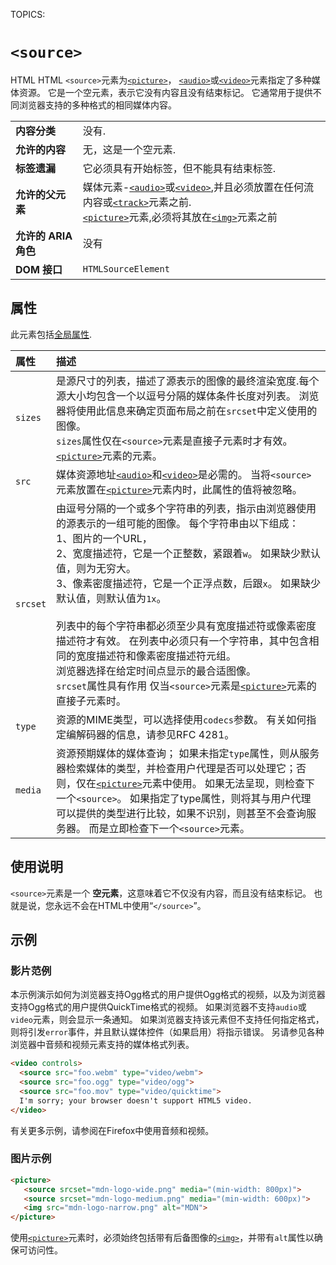 TOPICS: <source>

# `<source>`

HTML HTML `<source>`元素为[`<picture>`](/zh-hans/webfrontend/<picture>)，
[`<audio>`](/zh-hans/webfrontend/<audio>)或[`<video>`](/zh-hans/webfrontend/<video>)元素指定了多种媒体资源。
它是一个空元素，表示它没有内容且没有结束标记。 它通常用于提供不同浏览器支持的多种格式的相同媒体内容。

|  |  |
| :-- | :-- |
| **内容分类** | 没有. |
| **允许的内容** | 无，这是一个空元素. |
| **标签遗漏** | 它必须具有开始标签，但不能具有结束标签. |
| **允许的父元素** | 媒体元素-[`<audio>`](/zh-hans/webfrontend/<audio>)或[`<video>`](/zh-hans/webfrontend/<video>),并且必须放置在任何流内容或[`<track>`](/zh-hans/webfrontend/<track>)元素之前.<br>[`<picture>`](/zh-hans/webfrontend/<picture>)元素,必须将其放在[`<img>`](/zh-hans/webfrontend/<img>)元素之前 |
| **允许的 ARIA 角色** | 没有 |
| **DOM 接口** | `HTMLSourceElement` |

## 属性

此元素包括[全局属性](/zh-hans/webfrontend/HTML_Global_Attributes).

| 属性 | 描述 |
| :-- | :-- |
| `sizes` | 是源尺寸的列表，描述了源表示的图像的最终渲染宽度.每个源大小均包含一个以逗号分隔的媒体条件长度对列表。 浏览器将使用此信息来确定页面布局之前在`srcset`中定义使用的图像。<br>`sizes`属性仅在`<source>`元素是直接子元素时才有效。[`<picture>`](/zh-hans/webfrontend/<picture>)元素的元素。|
| `src` | 媒体资源地址[`<audio>`](/zh-hans/webfrontend/<audio>)和[`<video>`](/zh-hans/webfrontend/<video>)是必需的。 当将`<source>`元素放置在[`<picture>`](/zh-hans/webfrontend/<picture>)元素内时，此属性的值将被忽略。 |
| `srcset` | 由逗号分隔的一个或多个字符串的列表，指示由浏览器使用的源表示的一组可能的图像。 每个字符串由以下组成：<br> 1、图片的一个URL，<br> 2、宽度描述符，它是一个正整数，紧跟着`w`。 如果缺少默认值，则为无穷大。<br> 3、像素密度描述符，它是一个正浮点数，后跟`x`。 如果缺少默认值，则默认值为`1x`。<br> <br>列表中的每个字符串都必须至少具有宽度描述符或像素密度描述符才有效。 在列表中必须只有一个字符串，其中包含相同的宽度描述符和像素密度描述符元组。<br>浏览器选择在给定时间点显示的最合适图像。<br> `srcset`属性具有作用 仅当`<source>`元素是[`<picture>`](/zh-hans/webfrontend/<picture>)元素的直接子元素时。|
| `type` | 资源的MIME类型，可以选择使用`codecs`参数。 有关如何指定编解码器的信息，请参见RFC 4281。 |
| `media` | 资源预期媒体的媒体查询； 如果未指定`type`属性，则从服务器检索媒体的类型，并检查用户代理是否可以处理它；否则，仅在[`<picture>`](/zh-hans/webfrontend/<picture>)元素中使用。 如果无法呈现，则检查下一个`<source>`。 如果指定了type属性，则将其与用户代理可以提供的类型进行比较，如果不识别，则甚至不会查询服务器。 而是立即检查下一个`<source>`元素。|

## 使用说明

`<source>`元素是一个 **空元素**，这意味着它不仅没有内容，而且没有结束标记。 也就是说，您永远不会在HTML中使用“`</source>`”。

## 示例

### 影片范例

本示例演示如何为浏览器支持Ogg格式的用户提供Ogg格式的视频，以及为浏览器支持Ogg格式的用户提供QuickTime格式的视频。 如果浏览器不支持`audio`或`video`元素，则会显示一条通知。
如果浏览器支持该元素但不支持任何指定格式，则将引发`error`事件，并且默认媒体控件（如果启用）将指示错误。 另请参见各种浏览器中音频和视频元素支持的媒体格式列表。

```html
<video controls>
  <source src="foo.webm" type="video/webm">
  <source src="foo.ogg" type="video/ogg">
  <source src="foo.mov" type="video/quicktime">
  I'm sorry; your browser doesn't support HTML5 video.
</video>
```

有关更多示例，请参阅在Firefox中使用音频和视频。

### 图片示例

```html
<picture>
   <source srcset="mdn-logo-wide.png" media="(min-width: 800px)">
   <source srcset="mdn-logo-medium.png" media="(min-width: 600px)">
   <img src="mdn-logo-narrow.png" alt="MDN">
</picture>
```

使用[`<picture>`](/zh-hans/webfrontend/<picture>)元素时，必须始终包括带有后备图像的[`<img>`](/zh-hans/webfrontend/<img>)，并带有`alt`属性以确保可访问性。
